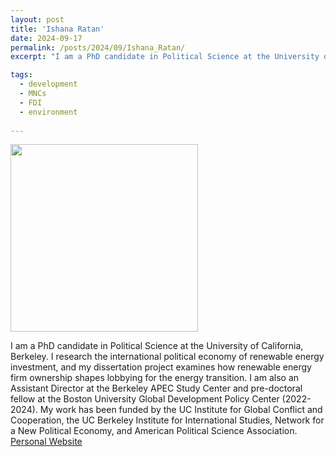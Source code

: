 ```yaml
---
layout: post
title: 'Ishana Ratan'
date: 2024-09-17
permalink: /posts/2024/09/Ishana_Ratan/
excerpt: "I am a PhD candidate in Political Science at the University of California, Berkeley. I research the international political economy of renewable energy investment, and my dissertation project examines how renewable energy firm ownership shapes lobbying for the energy transition. I am also an Assistant Director at the Berkeley APEC Study Center and pre-doctoral fellow at the Boston University Global Development Policy Center (2022-2024). My work has been funded by the UC Institute for Global Conflict and Cooperation, the UC Berkeley Institute for International Studies, Network for a New Political Economy, and American Political Science Association."

tags:
  - development
  - MNCs
  - FDI
  - environment 
  
---
```

<img src="https://gsipe-workshop.github.io/images/Ishana_Ratan.jpg" width="300" height="300" />


I am a PhD candidate in Political Science at the University of California, Berkeley. I research the international political economy of renewable energy investment, and my dissertation project examines how renewable energy firm ownership shapes lobbying for the energy transition. I am also an Assistant Director at the Berkeley APEC Study Center and pre-doctoral fellow at the Boston University Global Development Policy Center (2022-2024). My work has been funded by the UC Institute for Global Conflict and Cooperation, the UC Berkeley Institute for International Studies, Network for a New Political Economy, and American Political Science Association. 
<a href= "https://ishanaratan.com/">Personal Website</a>
